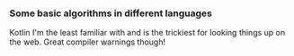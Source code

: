 ### Some basic algorithms in different languages
Kotlin I'm the least familiar with and is the trickiest for looking things up on the web. Great compiler warnings though!
